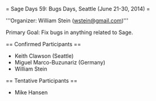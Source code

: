 = Sage Days 59: Bugs Days, Seattle (June 21-30, 2014) =

'''Organizer: William Stein (wstein@gmail.com)'''

Primary Goal: Fix bugs in anything related to Sage.  

== Confirmed Participants ==

 * Keith Clawson (Seattle)
 * Miguel Marco-Buzunariz (Germany)
 * William Stein

== Tentative Participants ==

 * Mike Hansen
